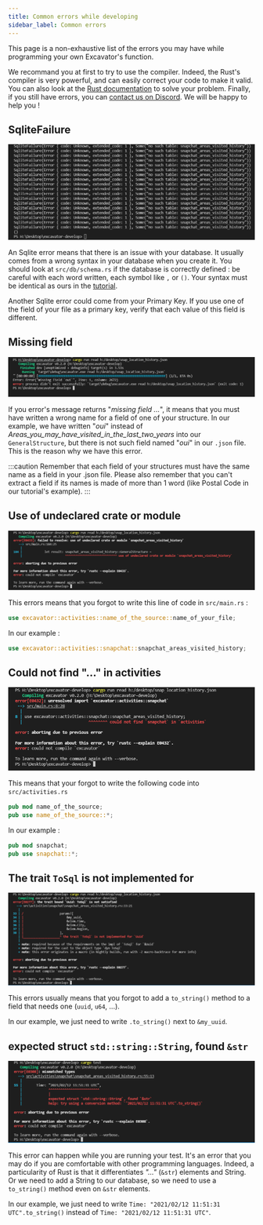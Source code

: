 ```yaml
---
title: Common errors while developing
sidebar_label: Common errors
---
```


This page is a non-exhaustive list of the errors you may have while programming your own Excavator's function.

We recommand you at first to try to use the compiler. Indeed, the Rust's compiler is very powerful, and can easily correct your code to make it valid.
You can also look at the [Rust documentation](https://doc.rust-lang.org/book/) to solve your problem.
Finally, if you still have errors, you can [contact us on Discord](https://discord.gg/HPFF83fTR4). We will be happy to help you !

## SqliteFailure

![img](./sqlite.png)

An Sqlite error means that there is an issue with your database. It usually comes from a wrong syntax in your database when you create it. You should look at `src/db/schema.rs` if the database is correctly defined : be careful with each word written, each symbol like `,` or `()`. Your syntax must be identical as ours in the [tutorial](tutorial).

Another Sqlite error could come from your Primary Key. If you use one of the field of your file as a primary key, verify that each value of this field is different.

## Missing field

![img](./unknown_field.png)

If you error's message returns "*missing field ...*", it means that you must have written a wrong name for a field of one of your structure. In our example, we have written "*oui*" instead of *Areas_you_may_have_visited_in_the_last_two_years* into our `GeneralStructure`, but there is not such field named "*oui*" in our `.json` file. This is the reason why we have this error.

:::caution
Remember that each field of your structures must have the same name as a field in your .json file. Please also remember that you can't extract a field if its names is made of more than 1 word (like Postal Code in our tutorial's example).
:::

## Use of undeclared crate or module

![img](./undeclared_crate.png)

This errors means that you forgot to write this line of code in `src/main.rs` :

```rust
use excavator::activities::name_of_the_source::name_of_your_file;
```

In our example :

```rust
use excavator::activities::snapchat::snapchat_areas_visited_history;
```

## Could not find "..." in activities

![img](./not_found.png)

This means that your forgot to write the following code into `src/activities.rs`

```rust
pub mod name_of_the_source;
pub use name_of_the_source::*;
```

In our example :

```rust
pub mod snapchat;
pub use snapchat::*;
```

## The trait `ToSql` is not implemented for

![img](./trait_sql.png)

This errors usually means that you forgot to add a `to_string()` method to a field that needs one (`uuid`, `u64`, ...).

In our example, we just need to write `.to_string()` next to `&my_uuid`.

## expected struct `std::string::String`, found `&str`

![img](./expected_string.png)

This error can happen while you are running your test. It's an error that you may do if you are comfortable with other programming languages. Indeed, a particularity of Rust is that it differentiates *"..."* (`&str`) elements and String. Or we need to add a String to our database, so we need to use a `to_string()` method even on `&str` elements.

In our example, we just need to write `Time: "2021/02/12 11:51:31 UTC".to_string()` instead of `Time: "2021/02/12 11:51:31 UTC"`.
